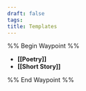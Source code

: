 ```yaml
---
draft: false
tags:
title: Templates
---
```

%% Begin Waypoint %%
- **[[Poetry]]**
- **[[Short Story]]**

%% End Waypoint %%
